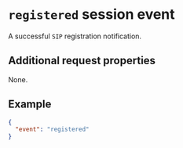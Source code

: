 # `registered` session event

A successful `SIP` registration notification.

## Additional request properties

None.

## Example

```json
{
  "event": "registered"
}
```
